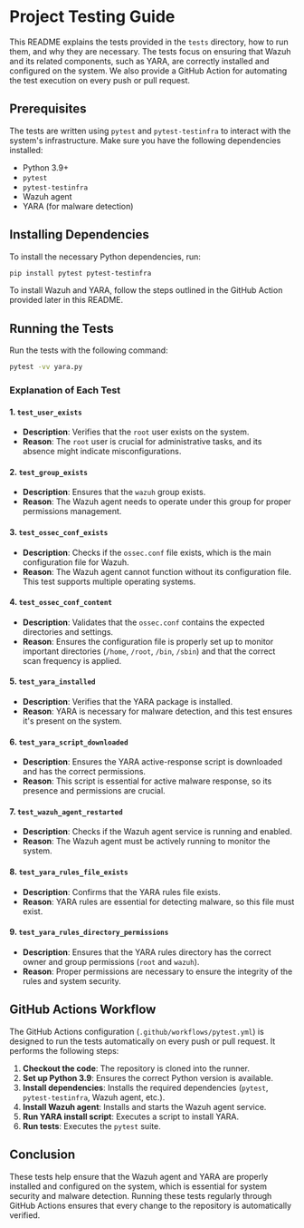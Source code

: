 # Project Testing Guide

This README explains the tests provided in the `tests` directory, how to run them, and why they are necessary. The tests focus on ensuring that Wazuh and its related components, such as YARA, are correctly installed and configured on the system. We also provide a GitHub Action for automating the test execution on every push or pull request.

## Prerequisites

The tests are written using `pytest` and `pytest-testinfra` to interact with the system's infrastructure. Make sure you have the following dependencies installed:

- Python 3.9+
- `pytest`
- `pytest-testinfra`
- Wazuh agent
- YARA (for malware detection)

## Installing Dependencies

To install the necessary Python dependencies, run:

```bash
pip install pytest pytest-testinfra
```

To install Wazuh and YARA, follow the steps outlined in the GitHub Action provided later in this README.

## Running the Tests

Run the tests with the following command:

```bash
pytest -vv yara.py
```

### Explanation of Each Test

#### 1. **`test_user_exists`**
   - **Description**: Verifies that the `root` user exists on the system.
   - **Reason**: The `root` user is crucial for administrative tasks, and its absence might indicate misconfigurations.

#### 2. **`test_group_exists`**
   - **Description**: Ensures that the `wazuh` group exists.
   - **Reason**: The Wazuh agent needs to operate under this group for proper permissions management.

#### 3. **`test_ossec_conf_exists`**
   - **Description**: Checks if the `ossec.conf` file exists, which is the main configuration file for Wazuh.
   - **Reason**: The Wazuh agent cannot function without its configuration file. This test supports multiple operating systems.

#### 4. **`test_ossec_conf_content`**
   - **Description**: Validates that the `ossec.conf` contains the expected directories and settings.
   - **Reason**: Ensures the configuration file is properly set up to monitor important directories (`/home`, `/root`, `/bin`, `/sbin`) and that the correct scan frequency is applied.

#### 5. **`test_yara_installed`**
   - **Description**: Verifies that the YARA package is installed.
   - **Reason**: YARA is necessary for malware detection, and this test ensures it's present on the system.

#### 6. **`test_yara_script_downloaded`**
   - **Description**: Ensures the YARA active-response script is downloaded and has the correct permissions.
   - **Reason**: This script is essential for active malware response, so its presence and permissions are crucial.

#### 7. **`test_wazuh_agent_restarted`**
   - **Description**: Checks if the Wazuh agent service is running and enabled.
   - **Reason**: The Wazuh agent must be actively running to monitor the system.

#### 8. **`test_yara_rules_file_exists`**
   - **Description**: Confirms that the YARA rules file exists.
   - **Reason**: YARA rules are essential for detecting malware, so this file must exist.

#### 9. **`test_yara_rules_directory_permissions`**
   - **Description**: Ensures that the YARA rules directory has the correct owner and group permissions (`root` and `wazuh`).
   - **Reason**: Proper permissions are necessary to ensure the integrity of the rules and system security.

## GitHub Actions Workflow

The GitHub Actions configuration (`.github/workflows/pytest.yml`) is designed to run the tests automatically on every push or pull request. It performs the following steps:

1. **Checkout the code**: The repository is cloned into the runner.
2. **Set up Python 3.9**: Ensures the correct Python version is available.
3. **Install dependencies**: Installs the required dependencies (`pytest`, `pytest-testinfra`, Wazuh agent, etc.).
4. **Install Wazuh agent**: Installs and starts the Wazuh agent service.
5. **Run YARA install script**: Executes a script to install YARA.
6. **Run tests**: Executes the `pytest` suite.

## Conclusion

These tests help ensure that the Wazuh agent and YARA are properly installed and configured on the system, which is essential for system security and malware detection. Running these tests regularly through GitHub Actions ensures that every change to the repository is automatically verified.
